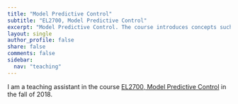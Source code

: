 ```yaml
---
title: "Model Predictive Control"
subtitle: "EL2700, Model Predictive Control"
excerpt: "Model Predictive Control. The course introduces concepts such as linear and quadratic programming, LQG-optimal controllers, receding horizon control. "
layout: single
author_profile: false
share: false
comments: false
sidebar:
  nav: "teaching"
---
```

I am a teaching assistant in the course [EL2700, Model Predictive Control](https://www.kth.se/student/kurser/kurs/EL2700?l=en) in the fall of 2018. 
